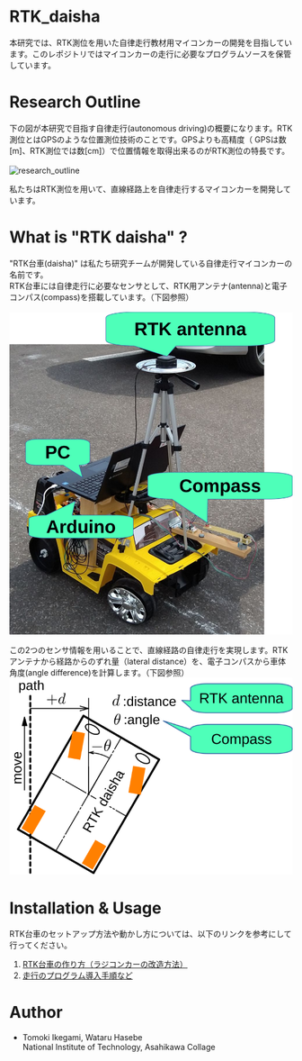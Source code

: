 # RTK_daisha
本研究では、RTK測位を用いた自律走行教材用マイコンカーの開発を目指しています。このレポジトリではマイコンカーの走行に必要なプログラムソースを保管しています。

# Research Outline
下の図が本研究で目指す自律走行(autonomous driving)の概要になります。RTK測位とはGPSのような位置測位技術のことです。GPSよりも高精度（ GPSは数[m]、RTK測位では数[cm]）で位置情報を取得出来るのがRTK測位の特長です。<br><br> 
![research_outline](https://github.com/TomokiIkegami/RTK_autonomous_car/blob/master/images/reserch_outline.svg)

私たちはRTK測位を用いて、直線経路上を自律走行するマイコンカーを開発しています。

# What is "RTK daisha" ?
"RTK台車(daisha)" は私たち研究チームが開発している自律走行マイコンカーの名前です。<br>
RTK台車には自律走行に必要なセンサとして、RTK用アンテナ(antenna)と電子コンパス(compass)を搭載しています。（下図参照）<br><br>
![RTK_daisha](https://github.com/TomokiIkegami/RTK_autonomous_car/blob/master/images/RTK_daisha.svg)


この2つのセンサ情報を用いることで、直線経路の自律走行を実現します。RTKアンテナから経路からのずれ量（lateral distance）を、電子コンパスから車体角度(angle difference)を計算します。（下図参照）
![what_is_distance_and_angle](https://github.com/TomokiIkegami/RTK_autonomous_car/blob/master/images/what_is_distance_and_angle.svg)

# Installation & Usage
RTK台車のセットアップ方法や動かし方については、以下のリンクを参考にして行ってください。

1. [RTK台車の作り方（ラジコンカーの改造方法）](https://asahikawa-nct.ac.jp/ts/systems/okashiwa/rtk_cart/)
2. [走行のプログラム導入手順など](http://onshape.thick.jp/onshape/108/)

# Author
* Tomoki Ikegami, Wataru Hasebe <br>
National Institute of Technology, Asahikawa Collage
